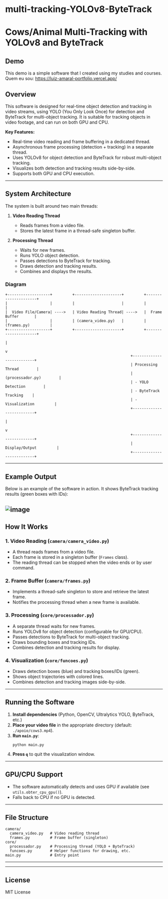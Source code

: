 # multi-tracking-YOLOv8-ByteTrack
# Cows/Animal Multi-Tracking with YOLOv8 and ByteTrack

## Demo
This demo is a simple software that I created using my studies and courses. 
Quem eu sou: https://luiz-amaral-portfolio.vercel.app/

## Overview
This software is designed for real-time object detection and tracking in video streams, using YOLO (You Only Look Once) for detection and ByteTrack for multi-object tracking. It is suitable for tracking objects in video footage, and can run on both GPU and CPU.

**Key Features:**
- Real-time video reading and frame buffering in a dedicated thread.
- Asynchronous frame processing (detection + tracking) in a separate thread.
- Uses YOLOv8 for object detection and ByteTrack for robust multi-object tracking.
- Visualizes both detection and tracking results side-by-side.
- Supports both GPU and CPU execution.

---

## System Architecture

The system is built around two main threads:

1. **Video Reading Thread**  
   - Reads frames from a video file.
   - Stores the latest frame in a thread-safe singleton buffer.

2. **Processing Thread**  
   - Waits for new frames.
   - Runs YOLO object detection.
   - Passes detections to ByteTrack for tracking.
   - Draws detection and tracking results.
   - Combines and displays the results.

### Diagram

```
+-------------------+         +---------------------+         +---------------------+
|                   |         |                     |         |                     |
|  Video File/Camera| ---->   | Video Reading Thread| ---->   |  Frame Buffer       |
|                   |         | (camera_video.py)   |         | (frames.py)         |
+-------------------+         +---------------------+         +---------------------+
                                                                      |
                                                                      v
                                                        +--------------------------+
                                                        | Processing Thread        |
                                                        | (processador.py)        |
                                                        | - YOLO Detection        |
                                                        | - ByteTrack Tracking    |
                                                        | - Visualization         |
                                                        +--------------------------+
                                                                      |
                                                                      v
                                                        +--------------------------+
                                                        |   Display/Output         |
                                                        +--------------------------+
```

---

## Example Output

Below is an example of the software in action. It shows ByteTrack tracking results (green boxes with IDs):

![image](https://github.com/user-attachments/assets/c9d7b486-7a81-4d7c-89ae-cae611a620bf)
---

## How It Works

### 1. Video Reading (`camera/camera_video.py`)
- A thread reads frames from a video file.
- Each frame is stored in a singleton buffer (`Frames` class).
- The reading thread can be stopped when the video ends or by user command.

### 2. Frame Buffer (`camera/frames.py`)
- Implements a thread-safe singleton to store and retrieve the latest frame.
- Notifies the processing thread when a new frame is available.

### 3. Processing (`core/processador.py`)
- A separate thread waits for new frames.
- Runs YOLOv8 for object detection (configurable for GPU/CPU).
- Passes detections to ByteTrack for multi-object tracking.
- Draws bounding boxes and tracking IDs.
- Combines detection and tracking results for display.

### 4. Visualization (`core/funcoes.py`)
- Draws detection boxes (blue) and tracking boxes/IDs (green).
- Shows object trajectories with colored lines.
- Combines detection and tracking images side-by-side.

---

## Running the Software

1. **Install dependencies** (Python, OpenCV, Ultralytics YOLO, ByteTrack, etc.)
2. **Place your video file** in the appropriate directory (default: `./apoio/cows3.mp4`).
3. **Run `main.py`**:
   ```
   python main.py
   ```
4. **Press `q`** to quit the visualization window.

---

## GPU/CPU Support

- The software automatically detects and uses GPU if available (see `utils.obter_cpu_gpu()`).
- Falls back to CPU if no GPU is detected.

---

## File Structure

```
camera/
  camera_video.py   # Video reading thread
  frames.py         # Frame buffer (singleton)
core/
  processador.py    # Processing thread (YOLO + ByteTrack)
  funcoes.py        # Helper functions for drawing, etc.
main.py             # Entry point
```

---



---

## License

MIT License

